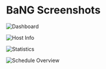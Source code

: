 BaNG Screenshots
================

![Dashboard](https://github.com/patschbo/BaNG/docs/img/screenshot-dashboard)

![Host Info](https://github.com/patschbo/BaNG/docs/img/screenshot-hostinfo)

![Statistics](https://github.com/patschbo/BaNG/docs/img/screenshot-statistics)

![Schedule Overview](https://github.com/patschbo/BaNG/docs/img/screenshot-schedule)
